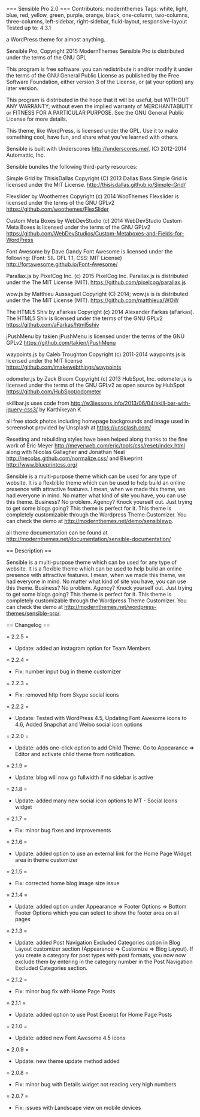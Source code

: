 === Sensible Pro 2.0 ===
Contributors: modernthemes
Tags: white, light, blue, red, yellow, green, purple, orange, black, one-column, two-columns, three-columns, left-sidebar, right-sidebar, fluid-layout, responsive-layout
Tested up to: 4.3.1

a WordPress theme for almost anything.

Sensible Pro, Copyright 2015 ModernThemes 
Sensible Pro is distributed under the terms of the GNU GPL

This program is free software: you can redistribute it and/or modify
it under the terms of the GNU General Public License as published by
the Free Software Foundation, either version 3 of the License, or
(at your option) any later version.

This program is distributed in the hope that it will be useful,
but WITHOUT ANY WARRANTY; without even the implied warranty of
MERCHANTABILITY or FITNESS FOR A PARTICULAR PURPOSE.  See the
GNU General Public License for more details.

This theme, like WordPress, is licensed under the GPL.
Use it to make something cool, have fun, and share what you've learned with others.

Sensible is built with Underscores http://underscores.me/, (C) 2012-2014 Automattic, Inc. 

Sensible bundles the following third-party resources:

Simple Grid by ThisisDallas Copyright (C) 2013 Dallas Bass
Simple Grid is licensed under the MIT License.
http://thisisdallas.github.io/Simple-Grid/

Flexslider by Woothemes Copyright (c) 2014 WooThemes
Flexslider is licensed under the terms of the GNU GPLv2
https://github.com/woothemes/FlexSlider

Custom Meta Boxes by WebDevStudio (c) 2014 WebDevStudio 
Custom Meta Boxes is licensed under the terms of the GNU GPLv2 
https://github.com/WebDevStudios/Custom-Metaboxes-and-Fields-for-WordPress

Font Awesome by Dave Gandy
Font Awesome is licensed under the following: (Font: SIL OFL 1.1, CSS: MIT License)
http://fortawesome.github.io/Font-Awesome/

Parallax.js by PixelCog Inc. (c) 2015 PixelCog Inc.
Parallax.js is distributed under the The MIT License (MIT).
https://github.com/pixelcog/parallax.js

wow.js by Matthieu Aussaguel Copyright (C) 2014; 
wow.js is is distributed under the The MIT License (MIT).
https://github.com/matthieua/WOW

The HTML5 Shiv by aFarkas Copyright (c) 2014 Alexander Farkas (aFarkas).
The HTML5 Shiv is licensed under the terms of the GNU GPLv2 
https://github.com/aFarkas/html5shiv 

jPushMenu by takien
jPushMenu is licensed under the terms of the GNU GPLv2 
https://github.com/takien/jPushMenu

waypoints.js by Caleb Troughton Copyright (c) 2011-2014
waypoints.js is licensed under the MIT license
https://github.com/imakewebthings/waypoints

odometer.js by Zack Bloom Copyright (c) 2013 HubSpot, Inc.
odometer.js is licensed under the terms of the GNU GPLv2 as open source by HubSpot
https://github.com/HubSpot/odometer

skillbar.js uses code from http://w3lessons.info/2013/06/04/skill-bar-with-jquery-css3/ by Karthikeyan K 

all free stock photos including homepage backgrounds and image used in screenshot provided by Unsplash at https://unsplash.com/

Resetting and rebuilding styles have been helped along thanks to the fine work of
Eric Meyer http://meyerweb.com/eric/tools/css/reset/index.html
along with Nicolas Gallagher and Jonathan Neal http://necolas.github.com/normalize.css/
and Blueprint http://www.blueprintcss.org/

Sensible is a multi-purpose theme which can be used for any type of website. It is a flexbible theme which can be used to help build an online presence with attractive features. I mean, when we made this theme, we had everyone in mind. No matter what kind of site you have, you can use this theme. Business? No problem. Agency? Knock yourself out. Just trying to get some blogs going? This theme is perfect for it. This theme is completely customizable through the Wordpress Theme Customizer. You can check the demo at http://modernthemes.net/demo/sensiblewp.

all theme documentation can be found at http://modernthemes.net/documentation/sensible-documentation/


== Description ==

Sensible is a multi-purpose theme which can be used for any type of website. It is a flexible theme which can be used to help build an online presence with attractive features. I mean, when we made this theme, we had everyone in mind. No matter what kind of site you have, you can use this theme. Business? No problem. Agency? Knock yourself out. Just trying to get some blogs going? This theme is perfect for it. This theme is completely customizable through the Wordpress Theme Customizer. You can check the demo at http://modernthemes.net/wordpress-themes/sensible-pro/.

== Changelog ==

= 2.2.5 =
* Update: added an instagram option for Team Members 

= 2.2.4 =
* Fix: number input bug in theme customizer

= 2.2.3 =
* Fix: removed http from Skype social icons 

= 2.2.2 =
* Update: Tested with WordPress 4.5, Updating Font Awesome icons to 4.6, Added Snapchat and Weibo social icon options 

= 2.2.0 =
* Update: adds one-click option to add Child Theme. Go to Appearance => Editor and activate child theme from notification. 

= 2.1.9 =
* Update: blog will now go fullwidth if no sidebar is active

= 2.1.8 =
* Update: added many new social icon options to MT - Social Icons widget 

= 2.1.7 =
* Fix: minor bug fixes and improvements 

= 2.1.6 =
* Update: added option to use an external link for the Home Page Widget area in theme customizer 

= 2.1.5 =
* Fix: corrected home blog image size issue 

= 2.1.4 =
* Update: added option under Appearance => Footer Options => Bottom Footer Options which you can select to show the footer area on all pages 

= 2.1.3 =
* Update: added Post Navigation Excluded Categories option in Blog Layout customizer section (Appearance => Customize => Blog Layout). If you create a category for post types with post formats, you now now exclude them by entering in the category number in the Post Navigation Excluded Categories section.

= 2.1.2 =
* Fix: minor bug fix with Home Page Posts

= 2.1.1 =
* Update: added option to use Post Excerpt for Home Page Posts

= 2.1.0 =
* Update: added new Font Awesome 4.5 icons

= 2.0.9 =
* Update: new theme update method added

= 2.0.8 =
* Fix: minor bug with Details widget not reading very high numbers

= 2.0.7 =
* Fix: issues with Landscape view on mobile devices
